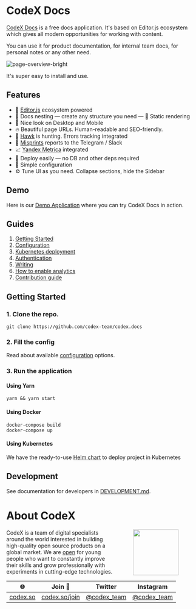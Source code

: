 # CodeX Docs

[CodeX Docs](https://docs.codex.so/) is a free docs application. It's based on Editor.js ecosystem which gives all modern opportunities for working with content.

You can use it for product documentation, for internal team docs, for personal notes or any other need.

![page-overview-bright](https://user-images.githubusercontent.com/3684889/190149130-6a6fcdec-09bc-4f96-8bdc-5ff4d789f248.png)

It's super easy to install and use.

## Features

- 🤩 [Editor.js](https://editorjs.io/) ecosystem powered
- 📂 Docs nesting — create any structure you need
— 💎 Static rendering
- 📱 Nice look on Desktop and Mobile
- 🔥 Beautiful page URLs. Human-readable and SEO-friendly.
- 🦅 [Hawk](https://hawk.so/?from=docs-demo) is hunting. Errors tracking integrated
- 💌 [Misprints](https://github.com/codex-team/codex.misprints) reports to the Telegram / Slack
- 📈 [Yandex Metrica](https://metrica.yandex.com/about) integrated
- 🚢 Deploy easily — no DB and other deps required
- 🤙 Simple configuration
- ⚙️ Tune UI as you need. Collapse sections, hide the Sidebar

## Demo

Here is our [Demo Application](https://docs-demo.codex.so/) where you can try CodeX Docs in action.

## Guides

1. [Getting Started](https://docs.codex.so/getting-started)
2. [Configuration](https://docs.codex.so/configuration)
3. [Kubernetes deployment](https://docs.codex.so/k8s-deployment)
4. [Authentication](https://docs.codex.so/authentication)
5. [Writing](https://docs.codex.so/writing)
6. [How to enable analytics](https://docs.codex.so/yandex-metrica)
7. [Contribution guide](https://docs.codex.so/contribution)

## Getting Started

### 1. Clone the repo.

```shell
git clone https://github.com/codex-team/codex.docs
```

### 2. Fill the config

Read about available [configuration](https://docs.codex.so/configuration) options.

### 3. Run the application

#### Using Yarn

```shell
yarn && yarn start
```

#### Using Docker

```
docker-compose build
docker-compose up
```

#### Using Kubernetes

We have the ready-to-use [Helm chart](https://github.com/codex-team/codex.docs.chart) to deploy project in Kubernetes

## Development

See documentation for developers in [DEVELOPMENT.md](./DEVELOPMENT.md).

# About CodeX

<img align="right" width="120" height="120" src="https://codex.so/public/app/img/codex-logo.svg" hspace="50">

CodeX is a team of digital specialists around the world interested in building high-quality open source products on a global market. We are [open](https://codex.so/join) for young people who want to constantly improve their skills and grow professionally with experiments in cutting-edge technologies.

| 🌐                           | Join 👋                                | Twitter                                      | Instagram                                      |
| ---------------------------- | -------------------------------------- | -------------------------------------------- | ---------------------------------------------- |
| [codex.so](https://codex.so) | [codex.so/join](https://codex.so/join) | [@codex_team](http://twitter.com/codex_team) | [@codex_team](http://instagram.com/codex_team) |
